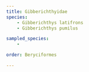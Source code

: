 ```yaml
---
title: Gibberichthyidae
species:
    - Gibberichthys latifrons
    - Gibberichthys pumilus

sampled_species:
    - 

order: Beryciformes

---
```

